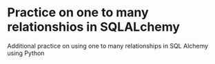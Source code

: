# Practice on one to many relationshios in SQLALchemy

Additional practice on using one to many relationships in SQL Alchemy using Python